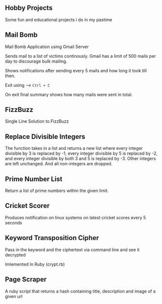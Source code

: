 Hobby Projects
--------------

Some fun and educational projects i do in my pastime


Mail Bomb
---------

Mail Bomb Application using Gmail Server

Sends mail to a list of victims continously.  Gmail has a limit of 500
mails per day to discourage bulk mailing.

Shows notifications after sending every 5 mails and how long it took
till then.

Exit using --> `Ctrl + C`

On exit final summary shows how many mails were sent in total.


FizzBuzz
--------

Single Line Solution to FizzBuzz


Replace Divisible Integers
--------------------------

The function takes in a list and returns a new list where every
integer divisible by 3 is replaced by -1, every integer divisible by 5
is replaced by -2, and every integer divisible by both 3 and 5 is
replaced by -3. Other integers are left unchanged. And all
non-integers are dropped.

Prime Number List
-----------------

Return a list of prime numbers within the given limit.

Cricket Scorer
--------------

Produces notification on linux systems on latest cricket scores every
5 seconds

Keyword Transposition Cipher
----------------------------

Pass in the keyword and the ciphertext via command line and see it
decrypted

Imlemented In Ruby (crypt.rb)


Page Scraper
------------

A ruby script that returns a hash containing title, description and
image of a given url

